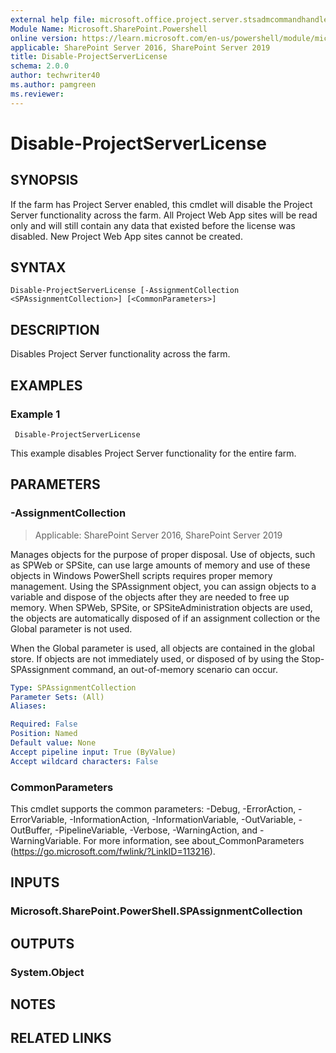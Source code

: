 ```yaml
---
external help file: microsoft.office.project.server.stsadmcommandhandler.dll-help.xml
Module Name: Microsoft.SharePoint.Powershell
online version: https://learn.microsoft.com/en-us/powershell/module/microsoft.sharepoint.powershell/disable-projectserverlicense
applicable: SharePoint Server 2016, SharePoint Server 2019
title: Disable-ProjectServerLicense
schema: 2.0.0
author: techwriter40
ms.author: pamgreen
ms.reviewer:
---
```


# Disable-ProjectServerLicense

## SYNOPSIS
If the farm has Project Server enabled, this cmdlet will disable the Project Server functionality across the farm. All Project Web App sites will be read only and will still contain any data that existed before the license was disabled. New Project Web App sites cannot be created.

## SYNTAX

```
Disable-ProjectServerLicense [-AssignmentCollection <SPAssignmentCollection>] [<CommonParameters>]
```

## DESCRIPTION
Disables Project Server functionality across the farm.

## EXAMPLES

### Example 1
```
 Disable-ProjectServerLicense
```

This example disables Project Server functionality for the entire farm.

## PARAMETERS

### -AssignmentCollection

> Applicable: SharePoint Server 2016, SharePoint Server 2019

Manages objects for the purpose of proper disposal. Use of objects, such as SPWeb or SPSite, can use large amounts of memory and use of these objects in Windows PowerShell scripts requires proper memory management. Using the SPAssignment object, you can assign objects to a variable and dispose of the objects after they are needed to free up memory. When SPWeb, SPSite, or SPSiteAdministration objects are used, the objects are automatically disposed of if an assignment collection or the Global parameter is not used.

When the Global parameter is used, all objects are contained in the global store. If objects are not immediately used, or disposed of by using the Stop-SPAssignment command, an out-of-memory scenario can occur.

```yaml
Type: SPAssignmentCollection
Parameter Sets: (All)
Aliases:

Required: False
Position: Named
Default value: None
Accept pipeline input: True (ByValue)
Accept wildcard characters: False
```

### CommonParameters
This cmdlet supports the common parameters: -Debug, -ErrorAction, -ErrorVariable, -InformationAction, -InformationVariable, -OutVariable, -OutBuffer, -PipelineVariable, -Verbose, -WarningAction, and -WarningVariable. For more information, see about_CommonParameters (https://go.microsoft.com/fwlink/?LinkID=113216).

## INPUTS

### Microsoft.SharePoint.PowerShell.SPAssignmentCollection

## OUTPUTS

### System.Object

## NOTES

## RELATED LINKS
